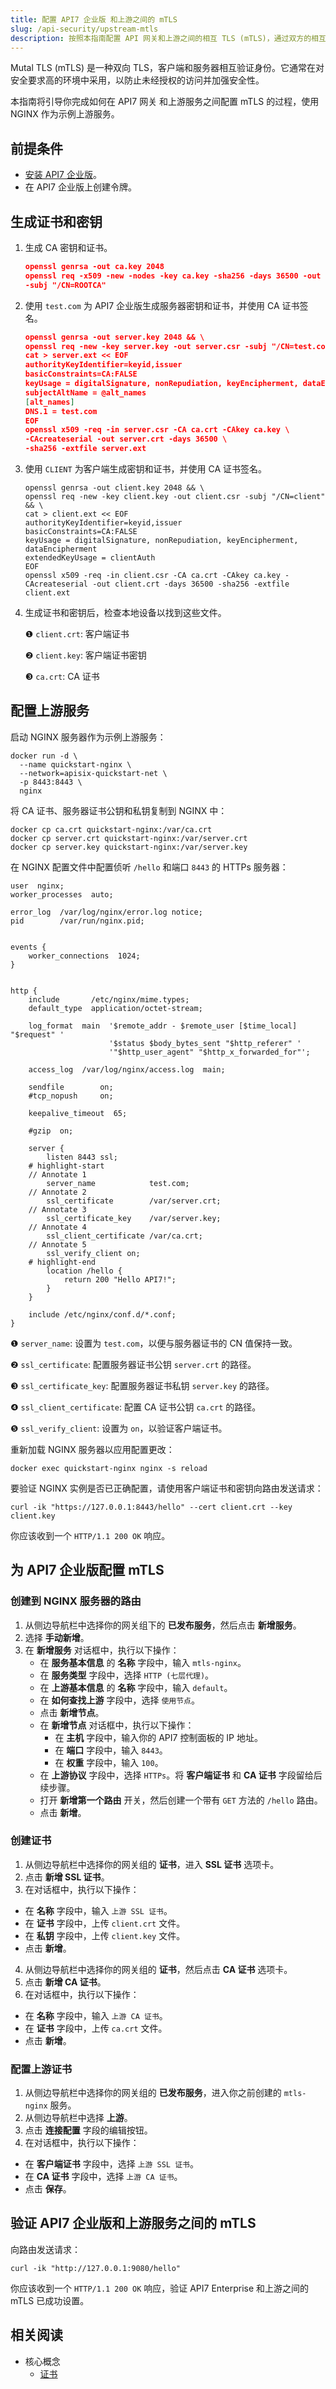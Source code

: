 ```yaml
---
title: 配置 API7 企业版 和上游之间的 mTLS
slug: /api-security/upstream-mtls
description: 按照本指南配置 API 网关和上游之间的相互 TLS (mTLS)，通过双方的相互身份验证来增强安全性。
---
```


Mutal TLS (mTLS) 是一种双向 TLS，客户端和服务器相互验证身份。它通常在对安全要求高的环境中采用，以防止未经授权的访问并加强安全性。

本指南将引导你完成如何在 API7 网关 和上游服务之间配置 mTLS 的过程，使用 NGINX 作为示例上游服务。

## 前提条件

* [安装 API7 企业版](../getting-started/install-api7-ee)。
* 在 API7 企业版上创建令牌。

## 生成证书和密钥

1. 生成 CA 密钥和证书。

    ```json
    openssl genrsa -out ca.key 2048
    openssl req -x509 -new -nodes -key ca.key -sha256 -days 36500 -out ca.crt \
    -subj "/CN=ROOTCA"
    ```

2. 使用 `test.com` 为 API7 企业版生成服务器密钥和证书，并使用 CA 证书签名。

    ```json
    openssl genrsa -out server.key 2048 && \
    openssl req -new -key server.key -out server.csr -subj "/CN=test.com" && \
    cat > server.ext << EOF
    authorityKeyIdentifier=keyid,issuer
    basicConstraints=CA:FALSE
    keyUsage = digitalSignature, nonRepudiation, keyEncipherment, dataEncipherment
    subjectAltName = @alt_names
    [alt_names]
    DNS.1 = test.com
    EOF
    openssl x509 -req -in server.csr -CA ca.crt -CAkey ca.key \
    -CAcreateserial -out server.crt -days 36500 \
    -sha256 -extfile server.ext
    ```

3. 使用 `CLIENT` 为客户端生成密钥和证书，并使用 CA 证书签名。

    ```
    openssl genrsa -out client.key 2048 && \
    openssl req -new -key client.key -out client.csr -subj "/CN=client" && \
    cat > client.ext << EOF
    authorityKeyIdentifier=keyid,issuer
    basicConstraints=CA:FALSE
    keyUsage = digitalSignature, nonRepudiation, keyEncipherment, dataEncipherment
    extendedKeyUsage = clientAuth
    EOF
    openssl x509 -req -in client.csr -CA ca.crt -CAkey ca.key -CAcreateserial -out client.crt -days 36500 -sha256 -extfile client.ext
    ```

4. 生成证书和密钥后，检查本地设备以找到这些文件。

    ❶ `client.crt`: 客户端证书
    
    ❷ `client.key`: 客户端证书密钥
    
    ❸ `ca.crt`: CA 证书

## 配置上游服务

启动 NGINX 服务器作为示例上游服务：

```shell
docker run -d \
  --name quickstart-nginx \
  --network=apisix-quickstart-net \
  -p 8443:8443 \
  nginx
```

将 CA 证书、服务器证书公钥和私钥复制到 NGINX 中：

```shell
docker cp ca.crt quickstart-nginx:/var/ca.crt
docker cp server.crt quickstart-nginx:/var/server.crt
docker cp server.key quickstart-nginx:/var/server.key
```

在 NGINX 配置文件中配置侦听 `/hello` 和端口 `8443` 的 HTTPs 服务器：

```text title="/etc/nginx/nginx.conf"
user  nginx;
worker_processes  auto;

error_log  /var/log/nginx/error.log notice;
pid        /var/run/nginx.pid;


events {
    worker_connections  1024;
}


http {
    include       /etc/nginx/mime.types;
    default_type  application/octet-stream;

    log_format  main  '$remote_addr - $remote_user [$time_local] "$request" '
                      '$status $body_bytes_sent "$http_referer" '
                      '"$http_user_agent" "$http_x_forwarded_for"';

    access_log  /var/log/nginx/access.log  main;

    sendfile        on;
    #tcp_nopush     on;

    keepalive_timeout  65;

    #gzip  on;

    server {
        listen 8443 ssl;
    # highlight-start
    // Annotate 1
        server_name            test.com;
    // Annotate 2
        ssl_certificate        /var/server.crt;
    // Annotate 3
        ssl_certificate_key    /var/server.key;
    // Annotate 4
        ssl_client_certificate /var/ca.crt;
    // Annotate 5
        ssl_verify_client on;
    # highlight-end
        location /hello {
            return 200 "Hello API7!";
        }
    }

    include /etc/nginx/conf.d/*.conf;
}
```

❶ `server_name`: 设置为 `test.com`，以便与服务器证书的 CN 值保持一致。

❷ `ssl_certificate`: 配置服务器证书公钥 `server.crt` 的路径。

❸ `ssl_certificate_key`: 配置服务器证书私钥 `server.key` 的路径。

❹ `ssl_client_certificate`: 配置 CA 证书公钥 `ca.crt` 的路径。

❺ `ssl_verify_client`: 设置为 `on`，以验证客户端证书。

重新加载 NGINX 服务器以应用配置更改：

```shell
docker exec quickstart-nginx nginx -s reload
```

要验证 NGINX 实例是否已正确配置，请使用客户端证书和密钥向路由发送请求：

```shell
curl -ik "https://127.0.0.1:8443/hello" --cert client.crt --key client.key
```

你应该收到一个 `HTTP/1.1 200 OK` 响应。

## 为 API7 企业版配置 mTLS

### 创建到 NGINX 服务器的路由

1. 从侧边导航栏中选择你的网关组下的 **已发布服务**，然后点击 **新增服务**。
2. 选择 **手动新增**。
3. 在 **新增服务** 对话框中，执行以下操作：
    * 在 **服务基本信息** 的 **名称** 字段中，输入 `mtls-nginx`。
    * 在 **服务类型** 字段中，选择 `HTTP (七层代理)`。
    * 在 **上游基本信息** 的 **名称** 字段中，输入 `default`。
    * 在 **如何查找上游** 字段中，选择 `使用节点`。
    * 点击 **新增节点**。
    * 在 **新增节点** 对话框中，执行以下操作：
        * 在 **主机** 字段中，输入你的 API7 控制面板的 IP 地址。
        * 在 **端口** 字段中，输入 `8443`。
        * 在 **权重** 字段中，输入 `100`。
    * 在 **上游协议** 字段中，选择 `HTTPs`。将 **客户端证书** 和 **CA 证书** 字段留给后续步骤。
    * 打开 **新增第一个路由** 开关，然后创建一个带有 `GET` 方法的 `/hello` 路由。
    * 点击 **新增**。

### 创建证书

1. 从侧边导航栏中选择你的网关组的 **证书**，进入 **SSL 证书** 选项卡。
2. 点击 **新增 SSL 证书**。
3. 在对话框中，执行以下操作：

* 在 **名称** 字段中，输入 `上游 SSL 证书`。
* 在 **证书** 字段中，上传 `client.crt` 文件。
* 在 **私钥** 字段中，上传 `client.key` 文件。
* 点击 **新增**。

4. 从侧边导航栏中选择你的网关组的 **证书**，然后点击 **CA 证书** 选项卡。
5. 点击 **新增 CA 证书**。
6. 在对话框中，执行以下操作：

* 在 **名称** 字段中，输入 `上游 CA 证书`。
* 在 **证书** 字段中，上传 `ca.crt` 文件。
* 点击 **新增**。

### 配置上游证书

1. 从侧边导航栏中选择你的网关组的 **已发布服务**，进入你之前创建的 `mtls-nginx` 服务。
2. 从侧边导航栏中选择 **上游**。
3. 点击 **连接配置** 字段的编辑按钮。
4. 在对话框中，执行以下操作：

* 在 **客户端证书** 字段中，选择 `上游 SSL 证书`。
* 在 **CA 证书** 字段中，选择 `上游 CA 证书`。
* 点击 **保存**。

## 验证 API7 企业版和上游服务之间的 mTLS

向路由发送请求：

```shell
curl -ik "http://127.0.0.1:9080/hello"
```

你应该收到一个 `HTTP/1.1 200 OK` 响应，验证 API7 Enterprise 和上游之间的 mTLS 已成功设置。

## 相关阅读

* 核心概念
  * [证书](../key-concepts/certificates)
  